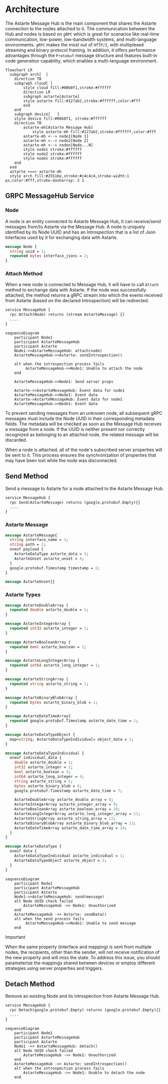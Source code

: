<!--
This file is part of Astarte.

Copyright 2023 SECO Mind Srl

Licensed under the Apache License, Version 2.0 (the "License");
you may not use this file except in compliance with the License.
You may obtain a copy of the License at

  http://www.apache.org/licenses/LICENSE-2.0

Unless required by applicable law or agreed to in writing, software
distributed under the License is distributed on an "AS IS" BASIS,
WITHOUT WARRANTIES OR CONDITIONS OF ANY KIND, either express or implied.
See the License for the specific language governing permissions and
limitations under the License.

SPDX-License-Identifier: Apache-2.0
-->

# Architecture

The Astarte Message Hub is the main component that shares the Astarte connection to the nodes
attached to it. The communication between the Hub and nodes is based on `gRPC` which is great for
scenarios like real-time communication, low-power, low-bandwidth systems, and multi-language
environments. `gRPC` makes the most out of `HTTP/2`, with multiplexed streaming and binary protocol
framing. In addition, it offers performance advantages through the `Protobuf` message structure and
features built-in code generation capability, which enables a multi-language environment.

```mermaid
flowchart LR
  subgraph arch[  ]
    direction TB
    subgraph cloud[ ]
        style cloud fill:#00b0f1,stroke:#ffffff
        direction LR
        subgraph astarte[Astarte]
        style astarte fill:#127ab2,stroke:#ffffff,color:#fff
        end
    end
    subgraph device[   ]
    style device fill:#00b0f1, stroke:#ffffff
    direction TB
        astarte-mh[Astarte Message Hub]
            style astarte-mh fill:#127ab2,stroke:#ffffff,color:#fff
        astarte-mh <--> node1[Node 1]
        astarte-mh <--> node2[Node 2]
        astarte-mh <--> noden[Node...N]
        style node1 stroke:#ffffff
        style node2 stroke:#ffffff
        style noden stroke:#ffffff
    end
  end
  astarte <==> astarte-mh
  style arch fill:#25516e,stroke:#c4c4c4,stroke-width:1 px,color:#fff,stroke-dasharray: 2 1
```

## GRPC MessageHub Service

### Node

A node is an entity connected to Astarte Message Hub, it can receive/send messages from/to Astarte
via the Message Hub. A node is uniquely identified by its Node UUID and has an Introspection that is
a list of Json Interfaces used by it for exchanging data with Astarte.

```protobuf
message Node {
  string uuid = 1;
  repeated bytes interface_jsons = 2;
}
```

### Attach Method

When a new node is connected to Message Hub, it will have to call `Attach` method to exchange data
with Astarte. If the node was successfully attached, the method returns a gRPC stream into which the
events received from Astarte (based on the declared Introspection) will be redirected.

```protobuf
service MessageHub {
  rpc Attach(Node) returns (stream AstarteMessage) {}
  ....
}
```

```mermaid
sequenceDiagram
    participant Node1
    participant AstarteMessageHub
    participant Astarte
    Node1->>AstarteMessageHub: attach(node)
    AstarteMessageHub->>Astarte: sendIntrospection()

    alt when the introspection process fails
         AstarteMessageHub->>Node1: Unable to attach the node
    end

    AstarteMessageHub->>Node1: Send server props

    Astarte->>AstarteMessageHub: Event data for node1
    AstarteMessageHub->>Node1: Event data
    Astarte->AstarteMessageHub: Event data for node1
    AstarteMessageHub->>Node1: Event data
```

To prevent sending messages from an unknown node, all subsequent gRPC messages must include the Node
UUID in their corresponding metadata fields. The metadata will be checked as soon as the Message Hub
receives a message from a node. If the UUID is neither present nor correctly recognized as belonging
to an attached node, the related message will be discarded.

When a node is attached, all of the node's subscribed server properties will be sent to it. This
process ensures the synchronization of properties that may have been lost while the node was
disconnected.

## Send Method

Send a message to Astarte for a node attached to the Astarte Message Hub.

```protobuf
service MessageHub {
  rpc Send(AstarteMessage) returns (google.protobuf.Empty){}
  ....
}
```

### Astarte Message

```protobuf
message AstarteMessage{
  string interface_name = 1;
  string path = 2;
  oneof payload {
    AstarteDataType astarte_data = 3;
    AstarteUnset astarte_unset = 4;
  }
  google.protobuf.Timestamp timestamp = 5;
}

message AstarteUnset{}
```

### Astarte Types

```protobuf
message AstarteDoubleArray {
  repeated double astarte_double = 1;
}

message AstarteIntegerArray {
  repeated int32 astarte_integer = 1;
}

message AstarteBooleanArray {
  repeated bool astarte_boolean = 1;
}

message AstarteLongIntegerArray {
  repeated int64 astarte_long_integer = 1;
}

message AstarteStringArray {
  repeated string astarte_string = 1;
}

message AstarteBinaryBlobArray {
  repeated bytes astarte_binary_blob = 1;
}

message AstarteDateTimeArray{
  repeated google.protobuf.Timestamp astarte_date_time = 1;
}

message AstarteDataTypeObject {
  map<string, AstarteDataTypeIndividual> object_data = 1;
}

message AstarteDataTypeIndividual {
  oneof individual_data {
    double astarte_double = 1;
    int32 astarte_integer = 2;
    bool astarte_boolean = 3;
    int64 astarte_long_integer = 4;
    string astarte_string = 5;
    bytes astarte_binary_blob = 6;
    google.protobuf.Timestamp astarte_date_time = 7;

    AstarteDoubleArray astarte_double_array = 8;
    AstarteIntegerArray astarte_integer_array = 9;
    AstarteBooleanArray astarte_boolean_array = 10;
    AstarteLongIntegerArray astarte_long_integer_array = 11;
    AstarteStringArray astarte_string_array = 12;
    AstarteBinaryBlobArray astarte_binary_blob_array = 13;
    AstarteDateTimeArray astarte_date_time_array = 14;
  }
}

message AstarteDataType {
  oneof data {
    AstarteDataTypeIndividual astarte_individual = 1;
    AstarteDataTypeObject astarte_object = 2;
  }
}
```

```mermaid
sequenceDiagram
    participant Node1
    participant AstarteMessageHub
    participant Astarte
    Node1->>AstarteMessageHub: send(message)
    alt Node UUID check failed
        AstarteMessageHub ->> Node1: Unauthorized
    end
    AstarteMessageHub ->> Astarte: sendData()
    alt when the send process fails
         AstarteMessageHub->>Node1: Unable to send message
    end
```

> [!IMPORTANT]
>
> When the same property (interface and mapping) is sent from multiple nodes, the recipients, other
> than the sender, will not receive notification of the new property and will miss the state. To
> address this issue, you should parameterize the mappings shared between devices or employ
> different strategies using server properties and triggers.

## Detach Method

Remove an existing Node and its introspection from Astarte Message Hub.

```protobuf
service MessageHub {
  rpc Detach(google.protobuf.Empty) returns (google.protobuf.Empty){}
  ....
}
```

```mermaid
sequenceDiagram
    participant Node1
    participant AstarteMessageHub
    participant Astarte
    Node1 ->> AstarteMessageHub: detach()
    alt Node UUID check failed
        AstarteMessageHub ->> Node1: Unauthorized
    end
    AstarteMessageHub ->> Astarte: sendIntrospection()
    alt when the introspection process fails
        AstarteMessageHub ->> Node1: Unable to detach the node
    end
```
